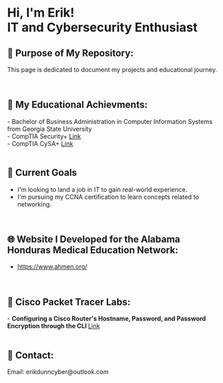 <h1>Hi, I'm Erik! <br/> IT and Cybersecurity Enthusiast</h1>


<h2>📄 Purpose of My Repository:</h2>

This page is dedicated to document my projects and educational journey.  

<br/>
<h2>📜 My Educational Achievments:</h2>
- Bachelor of Business Administration in Computer Information Systems from Georgia State University
<br/>- CompTIA Security+ <a href="https://github.com/erikdunncyber/erikdunncyber/blob/5cb224df78f43767d94bb92af9cfcc427d14930d/CompTIA%20Security%2B%20ce%20certificate.pdf">Link</a> 
<br/>- CompTIA CySA+ <a href="https://github.com/erikdunncyber/erikdunncyber/blob/5cb224df78f43767d94bb92af9cfcc427d14930d/CompTIA%20CySA%2B%20ce%20certificate.pdf">Link</a> 
<br/>
<br/>

<h2>🔭 Current Goals</h2>

- I'm looking to land a job in IT to gain real-world experience. 
- I'm pursuing my CCNA certification to learn concepts related to networking.

<br/>
<h2>🌐 Website I Developed for the Alabama Honduras Medical Education Network:</h2>

- https://www.ahmen.org/

<br/>
<h2>🛜 Cisco Packet Tracer Labs:</h2>
- <b> Configuring a Cisco Router's Hostname, Password, and Password Encryption through the CLI </b> <a href="https://github.com/erikdunncyber/Configuring-a-Cisco-router-s-Hostname-Password-and-Password-Encryption-through-the-CLI.git">Link</a>

<br/>
<br/>
<h2>🤳 Contact:</h2>
Email: erikdunncyber@outlook.com
